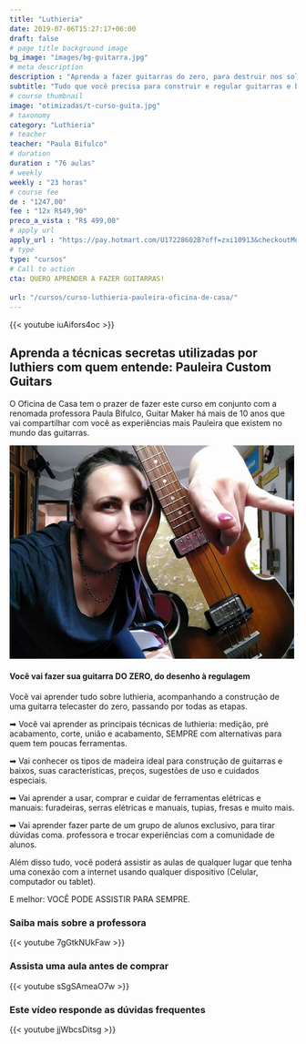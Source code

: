 ```yaml
---
title: "Luthieria"
date: 2019-07-06T15:27:17+06:00
draft: false
# page title background image
bg_image: "images/bg-guitarra.jpg"
# meta description
description : "Aprenda a fazer guitarras do zero, para destruir nos solos e lucrar muito"
subtitle: "Tudo que você precisa para construir e regular guitarras e baixos de corpo sólido"
# course thumbnail
image: "otimizadas/t-curso-guita.jpg"
# taxonomy
category: "Luthieria"
# teacher
teacher: "Paula Bifulco"
# duration
duration : "76 aulas"
# weekly
weekly : "23 horas"
# course fee
de : "1247,00"
fee : "12x R$49,90"
preco_a_vista : "R$ 499,00"
# apply url
apply_url : "https://pay.hotmart.com/U17228602B?off=zxi10913&checkoutMode=10"
# type
type: "cursos"
# Call to action
cta: QUERO APRENDER A FAZER GUITARRAS!

url: "/cursos/curso-luthieria-pauleira-oficina-de-casa/"
---
```


{{< youtube iuAifors4oc >}}


## Aprenda a técnicas secretas utilizadas por luthiers com quem entende: Pauleira Custom Guitars
O Oficina de Casa tem o prazer de fazer este curso em conjunto com a renomada professora Paula Bifulco, Guitar Maker há mais de 10 anos que vai compartilhar com você as experiências mais Pauleira que existem no mundo das guitarras.

![Paula Bifulco, luthier, professora do curso de construção de guitarras](/otimizadas/paula-bifulco-luthier.jpg)

#### Você vai fazer sua guitarra DO ZERO, do desenho à regulagem

Você vai aprender tudo sobre luthieria, acompanhando a construção de uma guitarra telecaster do zero, passando por todas as etapas.

➡ Você vai aprender as principais técnicas de luthieria: medição, pré acabamento, corte, união e acabamento, SEMPRE com alternativas para quem tem poucas ferramentas.

➡ Vai conhecer os tipos de madeira ideal para construção de guitarras e baixos, suas características, preços, sugestões de uso e cuidados especiais.

➡ Vai aprender a usar, comprar e cuidar de ferramentas elétricas e manuais: furadeiras, serras elétricas e manuais, tupias, fresas e muito mais.

➡ Vai aprender fazer parte de um grupo de alunos exclusivo, para tirar dúvidas coma. professora e trocar experiências com a comunidade de alunos.

Além disso tudo, você poderá assistir as aulas de qualquer lugar que tenha uma conexão com a internet usando qualquer dispositivo (Celular, computador ou tablet).

E melhor: VOCÊ PODE ASSISTIR PARA SEMPRE.

### Saiba mais sobre a professora
{{< youtube 7gGtkNUkFaw >}}

### Assista uma aula antes de comprar
{{< youtube sSgSAmeaO7w >}}

### Este vídeo responde as dúvidas frequentes
{{< youtube jjWbcsDitsg >}}
